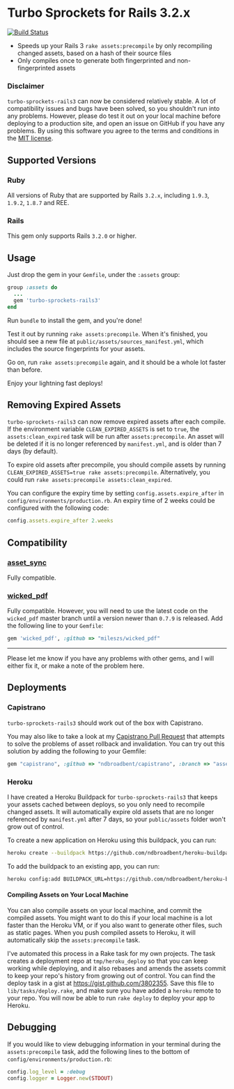 # Turbo Sprockets for Rails 3.2.x

[![Build Status](https://secure.travis-ci.org/ndbroadbent/turbo-sprockets-rails3.png)](http://travis-ci.org/ndbroadbent/turbo-sprockets-rails3)

* Speeds up your Rails 3 `rake assets:precompile` by only recompiling changed assets, based on a hash of their source files
* Only compiles once to generate both fingerprinted and non-fingerprinted assets


### Disclaimer

`turbo-sprockets-rails3` can now be considered relatively stable. A lot of compatibility issues and bugs have been solved, so you shouldn't run into any problems.
However, please do test it out on your local machine before deploying to a production site, and open an issue on GitHub if you have any problems. By using this software you agree to the terms and conditions in the [MIT license](https://github.com/ndbroadbent/turbo-sprockets-rails3/blob/master/MIT-LICENSE).

## Supported Versions

### Ruby

All versions of Ruby that are supported by Rails `3.2.x`, including `1.9.3`, `1.9.2`, `1.8.7` and REE.

### Rails

This gem only supports Rails `3.2.0` or higher.

## Usage

Just drop the gem in your `Gemfile`, under the `:assets` group:

```ruby
group :assets do
  ...
  gem 'turbo-sprockets-rails3'
end
```

Run `bundle` to install the gem, and you're done!

Test it out by running `rake assets:precompile`. When it's finished, you should see a new file at `public/assets/sources_manifest.yml`, which includes the source fingerprints for your assets.

Go on, run `rake assets:precompile` again, and it should be a whole lot faster than before.

Enjoy your lightning fast deploys!

## Removing Expired Assets

`turbo-sprockets-rails3` can now remove expired assets after each compile. If the environment variable `CLEAN_EXPIRED_ASSETS` is set to `true`, the `assets:clean_expired` task will be run after `assets:precompile`.
An asset will be deleted if it is no longer referenced by `manifest.yml`, and is older than 7 days (by default).

To expire old assets after precompile, you should compile assets by running `CLEAN_EXPIRED_ASSETS=true rake assets:precompile`. Alternatively, you could run `rake assets:precompile assets:clean_expired`.

You can configure the expiry time by setting `config.assets.expire_after` in `config/environments/production.rb`.
An expiry time of 2 weeks could be configured with the following code:

```ruby
config.assets.expire_after 2.weeks
```

## Compatibility

### [asset_sync](https://github.com/rumblelabs/asset_sync)

Fully compatible.

### [wicked_pdf](https://github.com/mileszs/wicked_pdf)

Fully compatible. However, you will need to use the latest code on the `wicked_pdf` master branch until a version newer than `0.7.9` is released. Add the following line to your `Gemfile`:

```ruby
gem 'wicked_pdf', :github => "mileszs/wicked_pdf"
```

<hr/>

Please let me know if you have any problems with other gems, and I will either fix it, or make a note of the problem here.

## Deployments

### Capistrano

`turbo-sprockets-rails3` should work out of the box with Capistrano.

You may also like to take a look at my [Capistrano Pull Request](https://github.com/capistrano/capistrano/pull/281) that attempts to solve the problems of asset rollback and invalidation. You can try out this solution by adding the following to your Gemfile:

```ruby
gem "capistrano", :github => "ndbroadbent/capistrano", :branch => "assets_rollback_and_expiry"
```

### Heroku

I have created a Heroku Buildpack for `turbo-sprockets-rails3` that keeps your assets cached between deploys, so you only need to recompile changed assets. It will automatically expire old assets that are no longer referenced by `manifest.yml` after 7 days, so your `public/assets` folder won't grow out of control.

To create a new application on Heroku using this buildpack, you can run:

```bash
heroku create --buildpack https://github.com/ndbroadbent/heroku-buildpack-turbo-sprockets.git
```

To add the buildpack to an existing app, you can run:

```bash
heroku config:add BUILDPACK_URL=https://github.com/ndbroadbent/heroku-buildpack-turbo-sprockets.git
```

#### Compiling Assets on Your Local Machine

You can also compile assets on your local machine, and commit the compiled assets. You might want to do this if your local machine is a lot faster than the Heroku VM, or if you also want to generate other files, such as static pages. When you push compiled assets to Heroku, it will automatically skip the `assets:precompile` task.

I've automated this process in a Rake task for my own projects. The task creates a deployment repo at `tmp/heroku_deploy` so that you can keep working while deploying, and it also rebases and amends the assets commit to keep your repo's history from growing out of control. You can find the deploy task in a gist at https://gist.github.com/3802355. Save this file to `lib/tasks/deploy.rake`, and make sure you have added a `heroku` remote to your repo. You will now be able to run `rake deploy` to deploy your app to Heroku.

## Debugging

If you would like to view debugging information in your terminal during the `assets:precompile` task, add the following lines to the bottom of `config/environments/production.rb`:

```ruby
config.log_level = :debug
config.logger = Logger.new(STDOUT)
```
